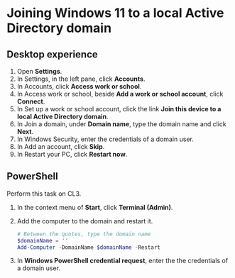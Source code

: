 # Joining Windows 11 to a local Active Directory domain

## Desktop experience

1. Open **Settings**.
1. In Settings, in the left pane, click **Accounts**.
1. In Accounts, click **Access work or school**.
1. In Access work or school, beside **Add a work or school account**, click **Connect**.
1. In Set up a work or school account, click the link **Join this device to a local Active Directory domain**.
1. In Join a domain, under **Domain name**, type the domain name and click **Next**.
1. In Windows Security, enter the credentials of a domain user.
1. In Add an account, click **Skip**.
1. In Restart your PC, click **Restart now**.

## PowerShell

Perform this task on CL3.

1. In the context menu of **Start**, click **Terminal (Admin)**.
1. Add the computer to the domain and restart it.

    ````powershell
    # Between the quotes, type the domain name
    $domainName = ''
    Add-Computer -DomainName $domainName -Restart
    ````

1. In **Windows PowerShell credential request**, enter the the credentials of a domain user.

